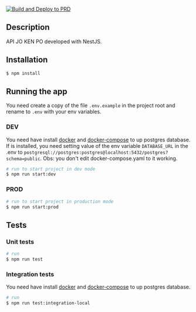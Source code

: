 [![Build and Deploy to PRD](https://github.com/luanfv/api-jo-ken-po/actions/workflows/main.yml/badge.svg)](https://github.com/luanfv/api-jo-ken-po/actions/workflows/main.yaml)

## Description

API JO KEN PO developed with NestJS.

## Installation

```bash
$ npm install
```

## Running the app

You need create a copy of the file `.env.example` in the project root and rename to `.env` with your env variables.

### DEV

You need have install [docker](https://docs.docker.com/engine/install/) and [docker-compose](https://docs.docker.com/compose/install/) to up postgres database.
If is installed, you need setting value of the env variable `DATABASE_URL` in the .env to `postgresql://postgres:postgres@localhost:5432/postgres?schema=public`. Obs: you don't edit docker-compose.yaml to it working.

```bash
# run to start project in dev mode
$ npm run start:dev
```

### PROD

```bash
# run to start project in production mode
$ npm run start:prod
```

## Tests

### Unit tests

```bash
# run
$ npm run test
```

### Integration tests

You need have install [docker](https://docs.docker.com/engine/install/) and [docker-compose](https://docs.docker.com/compose/install/) to up postgres database.

```bash
# run
$ npm run test:integration-local
```

